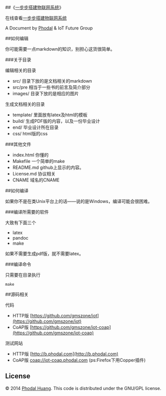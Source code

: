 
##《[一步步搭建物联网系统](http://designiot.phodal.com/)》

在线查看[一步步搭建物联网系统](http://designiot.phodal.com/)

A Document by [Phodal](http://www.phodal.com) & IoT Future Group

##如何编辑

你可能需要一点markdown的知识，别担心这货很简单。

###关于目录

编辑相关的目录

 - src/ 目录下放的是文档相关的markdown
 - src/pre 相当于一些书的前言及简介部分
 - images/ 目录下放的是相应的图片
 
生成文档相关的目录
 
 - template/ 里面放有latex及html的模板
 - build/ 生成PDF版的内容，以及一份毕业设计
 - end/ 毕业设计所在目录
 - css/ html版的css

###其他文件

 - index.html 你懂的
 - Makefile 一个简单的make
 - README.md github上显示的内容。
 - License.md 协议相关
 - CNAME 域名的CNAME
 
##如何编译

如果你不是在类Unix平台上的话——说的是Windows，编译可能会很困难。

###编译所需要的软件

大致有下面三个

 - latex
 - pandoc
 - make
 
如果不需要生成pdf版，就不需要latex。
  
###编译命令
 
只需要在目录执行
 
    make

##源码相关

代码

- HTTP版 [https://github.com/gmszone/iot](https://github.com/gmszone/iot)
- CoAP版 [https://github.com/gmszone/iot-coap](https://github.com/gmszone/iot-coap)

测试网站

- HTTP版 [http://b.phodal.com](http://b.phodal.com)
- CoAP版 [coap://iot-coap.phodal.com](coap://iot-coap.phodal.com) (ps:Firefox下用Copper插件)

## License

© 2014 [Phodal Huang](http://www.phodal.com). This code is distributed under the GNU/GPL license.
